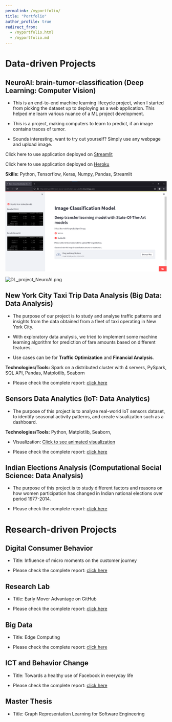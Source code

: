 ```yaml
---
permalink: /myportfolio/
title: "Portfolio"
author_profile: true
redirect_from: 
  - /myportfolio.html
  - /myportfolio.md
---
```


<!-- ---
title: "Portfolio item number 1"
excerpt: "Short description of portfolio item number 1<br/><img src='/images/500x300.png'>"
collection: portfolio
--- -->

<!-- This is an item in your portfolio. It can be have images or nice text. If you name the file .md, it will be parsed as markdown. If you name the file .html, it will be parsed as HTML.  -->

# Data-driven Projects

## NeuroAI: brain-tumor-classification (Deep Learning: Computer Vision)

* This is an end-to-end machine learning lifecycle project, when I started from picking the dataset up to deploying as a web application. This helped me learn various nuance of a ML project development. 

* This is a project, making computers to learn to predict, if an image contains traces of tumor. 

* Sounds interesting, want to try out yourself? Simply use any webpage and upload image.

Click here to use application deployed on [Streamlit](https://adityam582-brain-tumor-classification-app-ulea8d.streamlitapp.com/)

Click here to use application deployed on [Heroku](https://neuroai-image-classifier.herokuapp.com/)

**Skills:** Python, Tensorflow, Keras, Numpy, Pandas, Streamlit

![Adityam582.github.io\images\DL_project_NeuroAI.png](DL_project_NeuroAI.png)

![DL_project_NeuroAI.png](Adityam582.github.io\images\DL_project_NeuroAI.png)




## New York City Taxi Trip Data Analysis (Big Data: Data Analysis)

* The purpose of our project is to study and analyse traffic patterns and insights from the data obtained from a fleet of taxi operating in New York City. 

* With exploratory data analysis, we tried to implement some machine learning algorithm for prediction of fare amounts based on different features. 

* Use cases can be for **Traffic Optimization** and **Financial Analysis**.

**Technologies/Tools:** Spark on a distributed cluster with 4 servers, PySpark, SQL API, Pandas, Matplotlib, Seaborn 

* Please check the complete report: [click here](https://adityam582.github.io/files/BigDataProjectReport.pdf)

## Sensors Data Analytics (IoT: Data Analytics)

* The purpose of this project is to analyze real-world IoT sensors dataset, to identify seasonal activity patterns, and create visualization such as a dashboard.

**Technologies/Tools:** Python, Matplotlib, Seaborn, 

* Visualization: [Click to see animated visualization](https://drive.google.com/file/d/1gDaSUJgnSAhwLtndxnUqVwOxO3edKH9t/view)

* Please check the complete report: [click here](https://adityam582.github.io/files/IOTExercise2.pdf)

## Indian Elections Analysis (Computational Social Science: Data Analysis)

* The purpose of this project is to study different factors and reasons on how women participation has changed in Indian national elections over period 1977-2014.

* Please check the complete report: [click here](https://adityam582.github.io/files/CSSProjectReport.pdf)

# Research-driven Projects

## Digital Consumer Behavior

* Title: Influence of micro moments on the customer journey 

* Please check the complete report: [click here](https://adityam582.github.io/files/DigitalConsumerBehaviorSeminarReport.pdf)

## Research Lab

* Title: Early Mover Advantage on GitHub 

* Please check the complete report: [click here](https://adityam582.github.io/files/ResearchReportFirstMoverAdvantageGitHub.pdf)

## Big Data

* Title: Edge Computing

* Please check the complete report: [click here](https://adityam582.github.io/files/BigDataSeminarReportEdge_Computing.pdf)

## ICT and Behavior Change

* Title: Towards a healthy use of Facebook in everyday life

* Please check the complete report: [click here](https://adityam582.github.io/files/ICT_Seminar_Paper.pdf)

## Master Thesis 

* Title: Graph Representation Learning for Software Engineering


